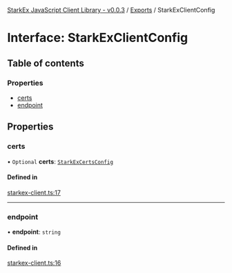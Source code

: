 [StarkEx JavaScript Client Library - v0.0.3](../README.md) / [Exports](../modules.md) / StarkExClientConfig

# Interface: StarkExClientConfig

## Table of contents

### Properties

- [certs](StarkExClientConfig.md#certs)
- [endpoint](StarkExClientConfig.md#endpoint)

## Properties

### certs

• `Optional` **certs**: [`StarkExCertsConfig`](../modules.md#starkexcertsconfig)

#### Defined in

[starkex-client.ts:17](https://github.com/starkware-libs/starkex-js/blob/37187cc/src/lib/starkex-client.ts#L17)

___

### endpoint

• **endpoint**: `string`

#### Defined in

[starkex-client.ts:16](https://github.com/starkware-libs/starkex-js/blob/37187cc/src/lib/starkex-client.ts#L16)
